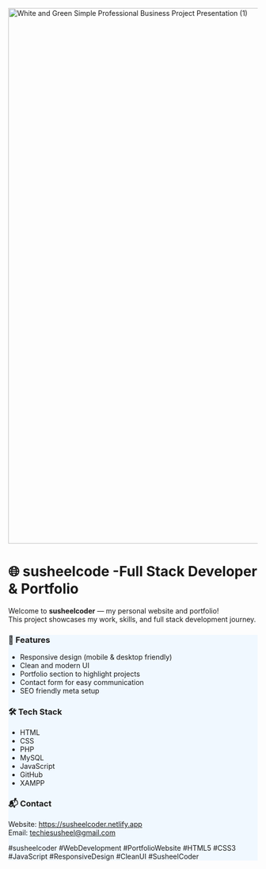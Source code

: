 <a href="https://susheelcoder.netlify.app/"> <img width="1920" height="1080" alt="White and Green Simple  Professional Business Project Presentation (1)" src="https://github.com/user-attachments/assets/058c385e-df26-48d5-905b-96e39b54d380" /> </a>


<H1>🌐 susheelcode -Full Stack Developer & Portfolio</H1>

<p>Welcome to <strong>susheelcoder</strong> — my personal website and portfolio!<br>
This project showcases my work, skills, and full stack development journey.</p>


<div  style="background-color: aliceblue;"></>
<h3>🚀 Features</h3>
<ul>
  <li>Responsive design (mobile & desktop friendly)</li>
  <li>Clean and modern UI</li>
  <li>Portfolio section to highlight projects</li>
  <li>Contact form for easy communication</li>
  <li>SEO friendly meta setup</li>
</ul>


<h3>🛠️ Tech Stack</h3>
<ul>
  <li>HTML</li>
  <li>CSS</li>
  <li>PHP</li>
  <li>MySQL</li>
  <li>JavaScript</li>
  <li>GitHub</li>
  <li>XAMPP</li>
</ul>

<h3>📬 Contact</h3>
<p>
  Website: <a href="https://susheelcoder.netlify.app" target="_blank">https://susheelcoder.netlify.app</a><br>
  Email: <a href="mailto:techiesusheel@gmail.com">techiesusheel@gmail.com</a>
</p>

<p>
  #susheelcoder #WebDevelopment #PortfolioWebsite #HTML5 #CSS3 #JavaScript #ResponsiveDesign #CleanUI #SusheelCoder
</p>

</div>
